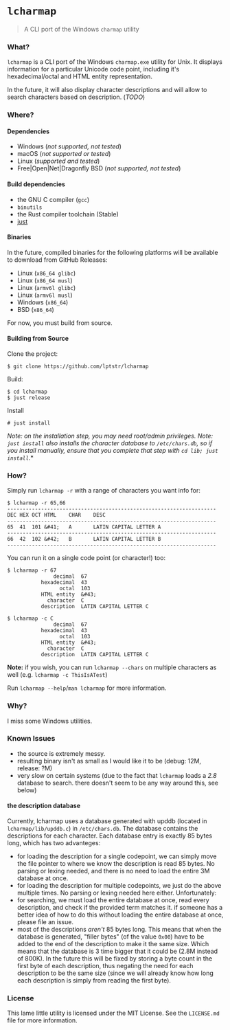 # `lcharmap`

> A CLI port of the Windows `charmap` utility

### What?

`lcharmap` is a CLI port of the Windows `charmap.exe` utility for Unix.
It displays information for a particular Unicode code point, including
it's hexadecimal/octal and HTML entity representation. 

In the future, it will also display character descriptions and will
allow to search characters based on description. (*TODO*)

### Where?
#### Dependencies
- Windows (*not supported, not tested*)
- macOS (*not supported or tested*)
- Linux (*supported and tested*)
- Free|Open|Net|Dragonfly BSD (*not supported, not tested*)

#### Build dependencies
- the GNU C compiler (`gcc`)
- `binutils`
- the Rust compiler toolchain (Stable)
- [just](https://github.com/casey/just) 

#### Binaries
In the future, compiled binaries for the following platforms will be
available to download from GitHub Releases:
- Linux (`x86_64 glibc`)
- Linux (`x86_64 musl`)
- Linux (`armv6l glibc`)
- Linux (`armv6l musl`)
- Windows (`x86_64`)
- BSD (`x86_64`)

For now, you must build from source.

#### Building from Source
Clone the project:
```
$ git clone https://github.com/lptstr/lcharmap
```

Build:
```
$ cd lcharmap
$ just release
```

Install
```
# just install
```

*Note: on the installation step, you may need root/admin privileges.*
*Note: `just install` also installs the character database to `/etc/chars.db`, so if 
you install manually, ensure that you complete that step with `cd lib; just install`.**

### How?

Simply run `lcharmap -r` with a range of characters you want info for:
```
$ lcharmap -r 65,66
--------------------------------------------------------------------
DEC	HEX	OCT	HTML	CHAR    DESC
--------------------------------------------------------------------
65	41	101	&#41;	A       LATIN CAPITAL LETTER A 
--------------------------------------------------------------------
66	42	102	&#42;	B       LATIN CAPITAL LETTER B
--------------------------------------------------------------------
```
You can run it on a single code point (or character!) too:
```
$ lcharmap -r 67
               decimal  67
           hexadecimal  43
                 octal  103
           HTML entity  &#43;
             character  C
           description  LATIN CAPITAL LETTER C

$ lcharmap -c C
               decimal  67
           hexadecimal  43
                 octal  103
           HTML entity  &#43;
             character  C
           description  LATIN CAPITAL LETTER C
```

**Note:** if you wish, you can run `lcharmap --chars` on multiple characters as well (e.g. `lcharmap -c ThisIsATest`)

Run `lcharmap --help`/`man lcharmap` for more information.

### Why?
I miss some Windows utilities.

### Known Issues
- the source is extremely messy.
- resulting binary isn't as small as I would like it to be (debug: 12M, release: ?M)
- very slow on certain systems (due to the fact that `lcharmap` loads a *2.8* database to search. there doesn't
seem to be any way around this, see below)

#### the description database
Currently, lcharmap uses a database generated with upddb (located in `lcharmap/lib/upddb.c`) in `/etc/chars.db`. The database contains the
descriptions for each character. Each database entry is exactly 85 bytes long, which has two advanteges:
- for loading the description for a single codepoint, we can simply move the file pointer to where we know the description is 
  read 85 bytes. No parsing or lexing needed, and there is no need to load the entire 3M database at once.
- for loading the description for multiple codepoints, we just do the above multiple times. No parsing or lexing needed here either.
Unfortunately:
- for searching, we must load the entire database at once, read every description, and check if the provided term matches it.
  if someone has a better idea of how to do this without loading the entire database at once, please file an issue.
- most of the descriptions *aren't* 85 bytes long. This means that when the database is generated, "filler bytes" (of the value `0x00`)
  have to be added to the end of the description to make it the same size. Which means that the database is 3 time bigger that it could
  be (2.8M instead of 800K). In the future this will be fixed by storing a byte count in the first byte of each description, thus negating
  the need for each description to be the same size (since we will already know how long each description is simply from reading the first byte).

### License
This lame little utility is licensed under the MIT License. See the `LICENSE.md`
file for more information.

